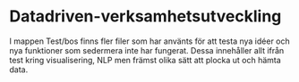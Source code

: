 # Datadriven-verksamhetsutveckling

I mappen Test/bos finns fler filer som har använts för att testa nya idéer och nya funktioner som  sedermera inte har fungerat. Dessa innehåller allt ifrån test kring visualisering, NLP men främst olika sätt att plocka ut och hämta data. 